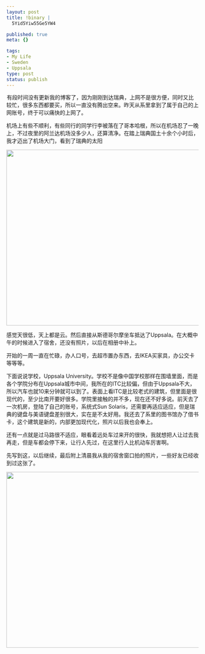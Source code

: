 ```yaml
--- 
layout: post
title: !binary |
  5Yid5Yiw55Ge5YW4

published: true
meta: {}

tags: 
- My Life
- Sweden
- Uppsala
type: post
status: publish
---
```

<a href="http://www.flickr.com/photos/23286405@N03/3839403568"><img title="清晨" src="http://farm4.static.flickr.com/3531/3839403568_dfb936ae97_b.jpg" alt="" width="1" height="1" /></a>有段时间没有更新我的博客了，因为刚刚到达瑞典，上网不是很方便，同时又比较忙，很多东西都要买，所以一直没有腾出空来。昨天从系里拿到了属于自己的上网账号，终于可以痛快的上网了。

机场上有些不顺利，有些同行的同学行李被落在了哥本哈根，所以在机场忍了一晚上，不过夜里的阿兰达机场没多少人，还算清净。在踏上瑞典国土十余个小时后，我才迈出了机场大门，看到了瑞典的太阳

<!--more-->

<a href="http://www.flickr.com/photos/23286405@N03/3839403536"><img class="alignnone" title="new-to-sweden" src="http://farm3.static.flickr.com/2442/3839403536_d8b049bf0f_b.jpg" alt="" width="614" height="461" /></a>

感觉天很低，天上都是云。然后直接从斯德哥尔摩坐车抵达了Uppsala。在大概中午的时候进入了宿舍，还没有照片，以后在相册中补上。

开始的一周一直在忙碌，办人口号，去超市置办东西，去IKEA买家具，办公交卡等等等。

下面说说学校，Uppsala University。学校不是像中国学校那样在围墙里面，而是各个学院分布在Uppsala城市中间，我所在的ITC比较偏，但由于Uppsala不大，所以汽车也就10来分钟就可以到了。表面上看ITC是比较老式的建筑，但里面是很现代的，至少比南开要好很多。学院里接触的并不多，现在还不好多说。前天去了一次机房，登陆了自己的账号，系统式Sun Solaris，还需要再适应适应，但是瑞典的键盘与美语键盘差别很大，实在是不太好用。我还去了系里的图书馆办了借书卡，这个建筑是新的，内部更加现代化，照片以后我也会奉上。

还有一点就是过马路很不适应，眼看着远处车过来开的很快，我就想把人让过去我再走，但是车都会停下来，让行人先过，在这里行人比机动车厉害啊。

先写到这，以后继续，最后附上清晨我从我的宿舍窗口拍的照片，一些好友已经收到过这张了。

<a href="http://www.flickr.com/photos/23286405@N03/3839403568"><img class="alignnone" title="清晨" src="http://farm4.static.flickr.com/3531/3839403568_dfb936ae97_b.jpg" alt="" width="614" height="461" /></a>
